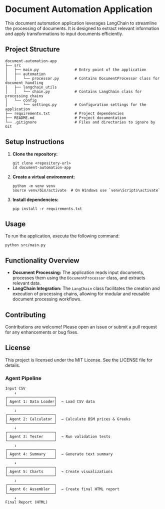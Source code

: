 # Document Automation Application

This document automation application leverages LangChain to streamline the processing of documents. It is designed to extract relevant information and apply transformations to input documents efficiently.

## Project Structure

```
document-automation-app
├── src
│   ├── main.py                # Entry point of the application
│   ├── automation
│   │   └── processor.py       # Contains DocumentProcessor class for document handling
│   ├── langchain_utils
│   │   └── chain.py           # Contains LangChain class for processing chains
│   └── config
│       └── settings.py        # Configuration settings for the application
├── requirements.txt           # Project dependencies
├── README.md                  # Project documentation
└── .gitignore                 # Files and directories to ignore by Git
```

## Setup Instructions

1. **Clone the repository:**
   ```
   git clone <repository-url>
   cd document-automation-app
   ```

2. **Create a virtual environment:**
   ```
   python -m venv venv
   source venv/bin/activate  # On Windows use `venv\Scripts\activate`
   ```

3. **Install dependencies:**
   ```
   pip install -r requirements.txt
   ```

## Usage

To run the application, execute the following command:

```
python src/main.py
```

## Functionality Overview

- **Document Processing:** The application reads input documents, processes them using the `DocumentProcessor` class, and extracts relevant data.
- **LangChain Integration:** The `LangChain` class facilitates the creation and execution of processing chains, allowing for modular and reusable document processing workflows.

## Contributing

Contributions are welcome! Please open an issue or submit a pull request for any enhancements or bug fixes.

## License

This project is licensed under the MIT License. See the LICENSE file for details.




### Agent Pipeline

```
Input CSV
    ↓
┌─────────────────────┐
│ Agent 1: Data Loader│  → Load CSV data
└─────────────────────┘
    ↓
┌─────────────────────┐
│ Agent 2: Calculator │  → Calculate BSM prices & Greeks
└─────────────────────┘
    ↓
┌─────────────────────┐
│ Agent 3: Tester     │  → Run validation tests
└─────────────────────┘
    ↓
┌─────────────────────┐
│ Agent 4: Summary    │  → Generate text summary
└─────────────────────┘
    ↓
┌─────────────────────┐
│ Agent 5: Charts     │  → Create visualizations
└─────────────────────┘
    ↓
┌─────────────────────┐
│ Agent 6: Assembler  │  → Create final HTML report
└─────────────────────┘
    ↓
Final Report (HTML)
```